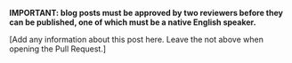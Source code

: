 **IMPORTANT: blog posts must be approved by two reviewers before they can be published, one of which must be a native English speaker.**

[Add any information about this post here. Leave the not above when opening the Pull Request.]
